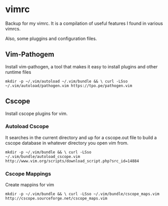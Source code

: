# vimrc  
Backup for my  vimrc. It is a compilation of useful features I found in various vimrcs.

Also, some pluggins and configuration files.

## Vim-Pathogem  
Install vim-pathogen, a tool that makes it easy to install plugins and other runtime files

`mkdir -p ~/.vim/autoload ~/.vim/bundle && \
curl -LSso ~/.vim/autoload/pathogen.vim https://tpo.pe/pathogen.vim`

## Cscope  
Install cscope plugins for vim. 

### Autoload Cscope  
It searches in the current directory and up for a cscope.out file to build a cscope database in whatever directory you open vim from.

`mkdir -p ~/.vim/bundle && \
curl -LSso ~/.vim/bundle/autoload_cscope.vim http://www.vim.org/scripts/download_script.php?src_id=14884
`

### Cscope Mappings
Create mappins for vim

`mkdir -p ~/.vim/bundle && \
curl -LSso ~/.vim/bundle/cscope_maps.vim http://cscope.sourceforge.net/cscope_maps.vim
`

